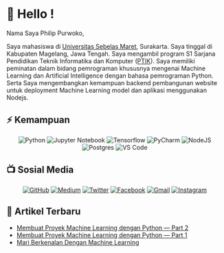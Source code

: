# 👋 Hello !

Nama Saya Philip Purwoko,

Saya mahasiswa di <a href="https://uns.ac.id/">Universitas Sebelas Maret</a>, Surakarta. Saya tinggal di Kabupaten Magelang, Jawa Tengah. Saya mengambil program S1 Sarjana Pendidikan Teknik Informatika dan Komputer (<a href="https://ptik.fkip.uns.ac.id/">PTIK</a>). Saya memiliki peminatan dalam bidang pemrograman khususnya mengenai Machine Learning dan Artificial Intelligence dengan bahasa pemrograman Python. Serta Saya mengembangkan kemampuan backend pembangunan website untuk deployment Machine Learning model dan aplikasi menggunakan Nodejs.


## ⚡ Kemampuan

<p align="center">
	<img src="https://img.shields.io/badge/python%20-%2314354C.svg?&style=for-the-badge&logo=python&logoColor=white" alt="Python">
	<img src="https://img.shields.io/badge/jupyter-e6edec.svg?&style=for-the-badge&logo=jupyter&logoColor=orange" alt="Jupyter Notebook">
	<img src="https://img.shields.io/badge/tensorflow-f5a61d.svg?&style=for-the-badge&logo=tensorflow&logoColor=white" alt="Tensorflow">
	<img src="https://img.shields.io/badge/pycharm-teal.svg?&style=for-the-badge&logo=pycharm&logoColor=white" alt="PyCharm">
	<img src="https://img.shields.io/badge/node.js%20-%2343853D.svg?&style=for-the-badge&logo=node.js&logoColor=white" alt="NodeJS">
	<img src="https://img.shields.io/badge/postgres-%23316192.svg?&style=for-the-badge&logo=postgresql&logoColor=white" alt="Postgres">
	<img src="https://img.shields.io/badge/vscode-4287f5.svg?&style=for-the-badge&logo=visual-studio-code&logoColor=white" alt="VS Code">
</p>

## 📺 Sosial Media 

<p align="center">
    <a href="https://github.com/PhilipPurwoko"><img src="https://img.shields.io/badge/github-%23100000.svg?&style=for-the-badge&logo=github&logoColor=white" alt="GitHub"></a>
    <a href="https://medium.com/@PhiliPpurwoko"><img src="https://img.shields.io/badge/medium-%2312100E.svg?&style=for-the-badge&logo=medium&logoColor=white" alt="Medium"></a>
    <a href="https://twitter.com/PurwokoPhilip"><img src="https://img.shields.io/badge/twitter-%231DA1F2.svg?&style=for-the-badge&logo=twitter&logoColor=white" alt="Twitter"></a>
    <a href="https://facebook.com/philip.purwoko"><img src="https://img.shields.io/badge/facebook-%231877F2.svg?&style=for-the-badge&logo=facebook&logoColor=white" alt="Facebook"></a>
    <a href="mailto:philippurwoko123@gmail.com"><img src="https://img.shields.io/badge/gmail-%23D14836.svg?&style=for-the-badge&logo=gmail&logoColor=white" alt="Gmail"></a>
    <a href="https://instagram.com/philippurwoko"><img src="https://img.shields.io/badge/instagram-%23E4405F.svg?&style=for-the-badge&logo=instagram&logoColor=white" alt="Instagram"></a>
</p>

## 📕 Artikel Terbaru
- [Membuat Proyek Machine Learning dengan Python — Part 2](https://medium.com/easyread/membuat-proyek-machine-learning-dengan-python-part-2-5a3b33d6aca6)
- [Membuat Proyek Machine Learning dengan Python — Part 1](https://medium.com/easyread/membuat-proyek-machine-learning-dengan-python-part-1-8e8a03095636)
- [Mari Berkenalan Dengan Machine Learning](https://medium.com/easyread/mari-berkenalan-dengan-machine-learning-b4778ff2914a)
